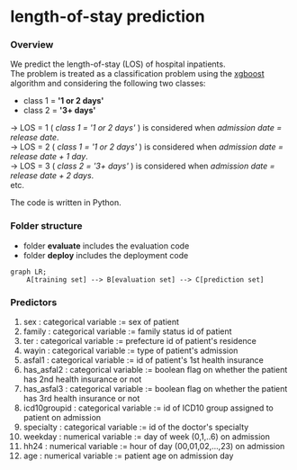 # length-of-stay prediction
### Overview
We predict the length-of-stay (LOS) of hospital inpatients.<br>
The problem is treated as a classification problem using the [xgboost](https://github.com/dmlc/xgboost/releases) algorithm and considering the following two classes:<br>
- class 1 = **'1 or 2 days'**<br>
- class 2 = **'3+ days'**<br>

&rarr; LOS = 1 ( _class 1 = '1 or 2 days'_ ) is considered when _admission date = release date_.<br>
&rarr; LOS = 2 ( _class 1 = '1 or 2 days'_ ) is considered when _admission date = release date + 1 day_.<br>
&rarr; LOS = 3 ( _class 2 = '3+ days'_ ) is considered when _admission date = release date + 2 days_.<br>
etc.

The code is written in Python.

### Folder structure
- folder **evaluate** includes the evaluation code
- folder **deploy** includes the deployment code

```mermaid
graph LR;
    A[training set] --> B[evaluation set] --> C[prediction set]
```

### Predictors
1. sex : categorical variable := sex of patient
1. family : categorical variable := family status id of patient
1. ter : categorical variable := prefecture id of patient's residence
1. wayin : categorical variable := type of patient's admission
1. asfal1 : categorical variable := id of patient's 1st health insurance
1. has_asfal2 : categorical variable := boolean flag on whether the patient has 2nd health insurance or not
1. has_asfal3 : categorical variable := boolean flag on whether the patient has 3rd health insurance or not
1. icd10groupid : categorical variable := id of ICD10 group assigned to patient on admission
1. specialty : categorical variable := id of the doctor's specialty
1. weekday : numerical variable := day of week (0,1,..6) on admission
1. hh24 : numerical variable := hour of day (00,01,02,...,23) on admission
1. age : numerical variable := patient age on admission day
